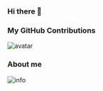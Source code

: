 ### Hi there 👋

### My GitHub Contributions
![avatar](http://oss.toomey.top/gitImg/github-contribution-grid-snake.svg)


### About me
![info](https://github-readme-stats.vercel.app/api?username=toomeytop&show_icons=true&count_private=true&hide=prs&theme=default_repocard)


<!--
**toomeytop/toomeytop** is a ✨ _special_ ✨ repository because its `README.md` (this file) appears on your GitHub profile.

Here are some ideas to get you started:

- 🔭 I’m currently working on ...
- 🌱 I’m currently learning ...
- 👯 I’m looking to collaborate on ...
- 🤔 I’m looking for help with ...
- 💬 Ask me about ...
- 📫 How to reach me: ...
- 😄 Pronouns: ...
- ⚡ Fun fact: ...
-->
